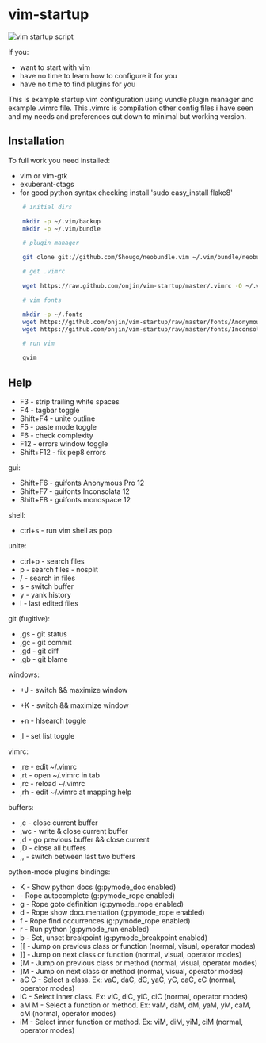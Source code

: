 vim-startup
===========

![vim startup script](http://dl.dropbox.com/u/185133/vim-startup/screenshot.jpg)

If you:

 * want to start with vim
 * have no time to learn how to configure it for you
 * have no time to find plugins for you


This is example startup vim configuration using vundle plugin manager and example .vimrc file.
This .vimrc is compilation other config files i have seen and my needs and preferences cut down to minimal but working version.


Installation
------------
To full work you need installed:

 * vim or vim-gtk
 * exuberant-ctags
 * for good python syntax checking install 'sudo easy_install flake8'

```bash
    # initial dirs

    mkdir -p ~/.vim/backup
    mkdir -p ~/.vim/bundle

    # plugin manager

    git clone git://github.com/Shougo/neobundle.vim ~/.vim/bundle/neobundle.vim

    # get .vimrc

    wget https://raw.github.com/onjin/vim-startup/master/.vimrc -O ~/.vimrc

    # vim fonts

    mkdir -p ~/.fonts
    wget https://github.com/onjin/vim-startup/raw/master/fonts/Anonymous%20Pro.ttf -O ~/.fonts/Anonymous\ Pro.ttf
    wget https://github.com/onjin/vim-startup/raw/master/fonts/Inconsolata.otf -O ~/.fonts/Inconsolata.otf

    # run vim

    gvim
````

Help
----

 * F3        - strip trailing white spaces
 * F4        - tagbar toggle
 * Shift+F4  - unite outline
 * F5        - paste mode toggle
 * F6        - check complexity
 * F12       - errors window toggle
 * Shift+F12 - fix pep8 errors

gui:

 * Shift+F6  - guifonts Anonymous Pro 12
 * Shift+F7  - guifonts Inconsolata 12
 * Shift+F8  - guifonts monospace 12

shell:

 * ctrl+s    - run vim shell as pop

unite:

 * ctrl+p    - search files
 * <space>p  - search files - nosplit
 * <space>/  - search in files
 * <space>s  - switch buffer
 * <space>y  - yank history
 * <space>l  - last edited files

git (fugitive):

 * ,gs       - git status
 * ,gc       - git commit
 * ,gd       - git diff
 * ,gb       - git blame

windows:

 * <ctr>+J   - switch && maximize window
 * <ctr>+K   - switch && maximize window

 * <ctr>+n   - hlsearch toggle
 * ,l        - set list toggle

vimrc:

 * ,re       - edit ~/.vimrc
 * ,rt       - open ~/.vimrc in tab
 * ,rc       - reload ~/.vimrc
 * ,rh       - edit ~/.vimrc at mapping help

buffers:

 * ,c        - close current buffer
 * ,wc       - write & close current buffer
 * ,d        - go previous buffer && close current
 * ,D        - close all buffers
 * ,,        - switch between last two buffers

python-mode plugins bindings:

 * K         - Show python docs (g:pymode_doc enabled)
 * <C-Space> - Rope autocomplete (g:pymode_rope enabled)
 * <C-c>g    - Rope goto definition (g:pymode_rope enabled)
 * <C-c>d    - Rope show documentation (g:pymode_rope enabled)
 * <C-c>f    - Rope find occurrences (g:pymode_rope enabled)
 * <Leader>r - Run python (g:pymode_run enabled)
 * <Leader>b - Set, unset breakpoint (g:pymode_breakpoint enabled)
 * [[        - Jump on previous class or function (normal, visual, operator modes)
 * ]]        - Jump on next class or function (normal, visual, operator modes)
 * [M        - Jump on previous class or method (normal, visual, operator modes)
 * ]M        - Jump on next class or method (normal, visual, operator modes)
 * aC C      - Select a class. Ex: vaC, daC, dC, yaC, yC, caC, cC (normal, operator modes)
 * iC        - Select inner class. Ex: viC, diC, yiC, ciC (normal, operator modes)
 * aM M      - Select a function or method. Ex: vaM, daM, dM, yaM, yM, caM, cM (normal, operator modes)
 * iM        - Select inner function or method. Ex: viM, diM, yiM, ciM (normal, operator modes)
